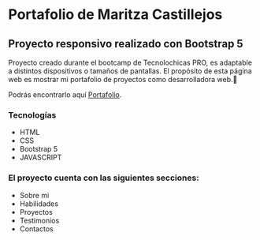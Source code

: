 # Portafolio de Maritza Castillejos
## Proyecto responsivo realizado con Bootstrap 5

Proyecto creado durante el bootcamp de Tecnolochicas PRO, es adaptable a distintos dispositivos o tamaños de pantallas.
El propósito de esta página web es mostrar mi portafolio de proyectos como desarrolladora web.🐯

Podrás encontrarlo aquí [Portafolio](https://sleeptilldawn.github.io/).

### Tecnologías

* HTML
* CSS
* Bootstrap 5
* JAVASCRIPT

### El proyecto cuenta con las siguientes secciones:

* Sobre mi
* Habilidades
* Proyectos
* Testimonios
* Contactos